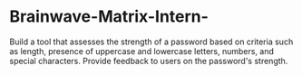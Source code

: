 # Brainwave-Matrix-Intern-

Build a tool that assesses the strength of a password based on criteria such as length, presence of uppercase and lowercase letters, numbers, and special characters. Provide feedback to users on the password's strength.
